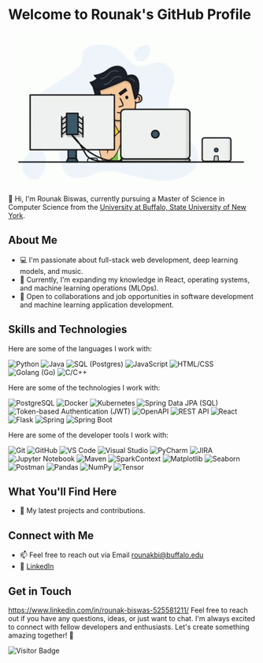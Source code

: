 # Welcome to Rounak's GitHub Profile

![SK](https://github.com/RounakBiswas04/RounakBiswas04/blob/main/programmer.gif)

👋 Hi, I'm Rounak Biswas, currently pursuing a Master of Science in Computer Science from the [University at Buffalo, State University of New York](https://engineering.buffalo.edu/computer-science-engineering.html).

## About Me

- 💻 I'm passionate about full-stack web development, deep learning models, and music.
- 🌱 Currently, I'm expanding my knowledge in React, operating systems, and machine learning operations (MLOps).
- 💼 Open to collaborations and job opportunities in software development and machine learning application development.

## Skills and Technologies

Here are some of the languages I work with:

![Python](https://img.shields.io/badge/Python-3776AB?style=for-the-badge&logo=python&logoColor=white)
![Java](https://img.shields.io/badge/Java-ED8B00?style=for-the-badge&logo=java&logoColor=white)
![SQL (Postgres)](https://img.shields.io/badge/SQL%20(Postgres)-4169E1?style=for-the-badge&logo=postgresql&logoColor=white)
![JavaScript](https://img.shields.io/badge/JavaScript-F7DF1E?style=for-the-badge&logo=javascript&logoColor=black)
![HTML/CSS](https://img.shields.io/badge/HTML%2FCSS-239120?style=for-the-badge&logo=html5&logoColor=white)
![Golang (Go)](https://img.shields.io/badge/Golang%20(Go)-00ADD8?style=for-the-badge&logo=go&logoColor=white)
![C/C++](https://img.shields.io/badge/C%2FC++-00599C?style=for-the-badge&logo=c%2B%2B&logoColor=white)


Here are some of the technologies I work with:

![PostgreSQL](https://img.shields.io/badge/PostgreSQL-4169E1?style=for-the-badge&logo=postgresql&logoColor=white)
![Docker](https://img.shields.io/badge/Docker-2496ED?style=for-the-badge&logo=docker&logoColor=white)
![Kubernetes](https://img.shields.io/badge/Kubernetes-326CE5?style=for-the-badge&logo=kubernetes&logoColor=white)
![Spring Data JPA (SQL)](https://img.shields.io/badge/Spring%20Data%20JPA%20(SQL)-6DB33F?style=for-the-badge&logo=spring&logoColor=white)
![Token-based Authentication (JWT)](https://img.shields.io/badge/Token%20Authentication%20(JWT)-000000?style=for-the-badge)
![OpenAPI](https://img.shields.io/badge/OpenAPI-6CB33F?style=for-the-badge&logo=openai&logoColor=white)
![REST API](https://img.shields.io/badge/REST%20API-FFD700?style=for-the-badge)
![React](https://img.shields.io/badge/React-61DAFB?style=for-the-badge&logo=react&logoColor=white)
![Flask](https://img.shields.io/badge/Flask-000000?style=for-the-badge&logo=flask&logoColor=white)
![Spring](https://img.shields.io/badge/Spring-6DB33F?style=for-the-badge&logo=spring&logoColor=white)
![Spring Boot](https://img.shields.io/badge/Spring%20Boot-6DB33F?style=for-the-badge&logo=spring&logoColor=white)


Here are some of the developer tools I work with:

![Git](https://img.shields.io/badge/Git-F05032?style=for-the-badge&logo=git&logoColor=white)
![GitHub](https://img.shields.io/badge/GitHub-181717?style=for-the-badge&logo=github&logoColor=white)
![VS Code](https://img.shields.io/badge/VS%20Code-007ACC?style=for-the-badge&logo=visual-studio-code&logoColor=white)
![Visual Studio](https://img.shields.io/badge/Visual%20Studio-5C2D91?style=for-the-badge&logo=visual-studio&logoColor=white)
![PyCharm](https://img.shields.io/badge/PyCharm-000000?style=for-the-badge&logo=pycharm&logoColor=white)
![JIRA](https://img.shields.io/badge/JIRA-0052CC?style=for-the-badge&logo=jira&logoColor=white)
![Jupyter Notebook](https://img.shields.io/badge/Jupyter%20Notebook-F37626?style=for-the-badge&logo=jupyter&logoColor=white)
![Maven](https://img.shields.io/badge/Maven-C71A36?style=for-the-badge&logo=apache-maven&logoColor=white)
![SparkContext](https://img.shields.io/badge/SparkContext-8C23F?style=for-the-badge&logo=apache-spark&logoColor=white)
![Matplotlib](https://img.shields.io/badge/Matplotlib-47A248?style=for-the-badge&logo=python&logoColor=white)
![Seaborn](https://img.shields.io/badge/Seaborn-4EAB6B?style=for-the-badge&logo=python&logoColor=white)
![Postman](https://img.shields.io/badge/Postman-FF6C37?style=for-the-badge&logo=postman&logoColor=white)
![Pandas](https://img.shields.io/badge/Pandas-150458?style=for-the-badge&logo=pandas&logoColor=white)
![NumPy](https://img.shields.io/badge/NumPy-4EAB6B?style=for-the-badge&logo=numpy&logoColor=white)
![Tensor](https://img.shields.io/badge/Tensor-FF6C37?style=for-the-badge)



## What You'll Find Here

- 🚀 My latest projects and contributions.

## Connect with Me

- 📫 Feel free to reach out via Email <a href="mailto:rounakbi@buffalo.edu">rounakbi@buffalo.edu</a>
- 🔗 [LinkedIn](https://www.linkedin.com/in/rounak-biswas-525581211/)

## Get in Touch
https://www.linkedin.com/in/rounak-biswas-525581211/
Feel free to reach out if you have any questions, ideas, or just want to chat. I'm always excited to connect with fellow developers and enthusiasts. Let's create something amazing together! 🚀

![Visitor Badge](https://visitor-badge.laobi.icu/badge?page_id=krish-navulla.krish-navulla)
